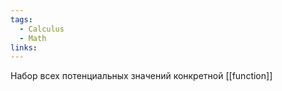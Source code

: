 ```yaml
---
tags:
  - Calculus
  - Math
links:
---
```

Набор всех потенциальных значений конкретной [[function]] 